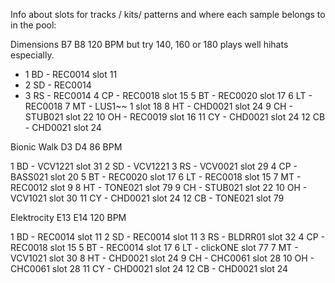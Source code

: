 Info about slots for tracks / kits/ patterns and where each sample belongs to in the pool: 

Dimensions B7 B8 120 BPM but try 140, 160 or 180 plays well hihats especially.

* 1 BD - REC0014 slot 11
* 2 SD - REC0014
* 3 RS - REC0014
4 CP - REC0018 slot 15
5 BT - REC0020 slot 17
6 LT - REC0018
7 MT - LUS1~~ 1 slot 18
8 HT - CHD0021 slot 24
9 CH - STUB021 slot 22
10 OH - REC0019 slot 16
11 CY - CHD0021 slot 24
12 CB - CHD0021 slot 24

Bionic Walk D3 D4 86 BPM

1 BD - VCV1221 slot 31
2 SD - VCV1221
3 RS - VCV0021 slot 29
4 CP - BASS021 slot 20
5 BT - REC0020 slot 17
6 LT - REC0018 slot 15
7 MT - REC0012 slot 9
8 HT - TONE021 slot 79
9 CH - STUB021 slot 22
10 OH - VCV1021 slot 30
11 CY - CHD0021 slot 24
12 CB - TONE021 slot 79

Elektrocity E13 E14 120 BPM

1 BD - REC0014 slot 11
2 SD - REC0014 slot 11
3 RS - BLDRR01 slot 32
4 CP - REC0018 slot 15
5 BT - REC0014 slot 17
6 LT - clickONE slot 77
7 MT - VCV1021 slot 30
8 HT - CHD0021 slot 24
9 CH - CHC0061 slot 28
10 OH - CHC0061 slot 28
11 CY - CHD0021 slot 24
12 CB - CHD0021 slot 24
